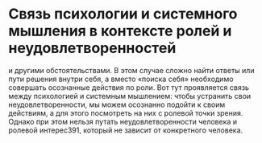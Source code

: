 # Связь психологии и системного мышления в контексте ролей и неудовлетворенностей

и другими обстоятельствами. В этом случае сложно найти ответы или пути решения внутри себя, а вместо «поиска себя» необходимо совершать осознанные действия по роли. Вот тут проявляется связь между психологией и системным мышлением: чтобы устранить свои неудовлетворенности, мы можем осознанно подойти к своим действиям, а для этого посмотреть на них с ролевой точки зрения. Однако при этом нельзя путать неудовлетворенности человека и ролевой интерес391, который не зависит от конкретного человека.
